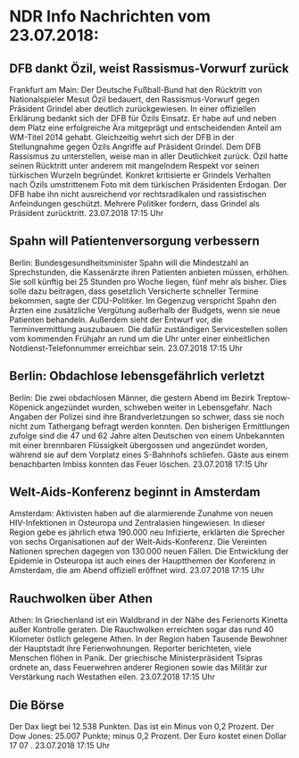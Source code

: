 # NDR Info Nachrichten vom 23.07.2018:


## DFB dankt Özil, weist Rassismus-Vorwurf zurück
Frankfurt am Main: Der Deutsche Fußball-Bund hat den Rücktritt von Nationalspieler Mesut Özil bedauert, den Rassismus-Vorwurf gegen Präsident Grindel aber deutlich zurückgewiesen. In einer offiziellen Erklärung bedankt sich der DFB für Özils Einsatz. Er habe auf und neben dem Platz eine erfolgreiche Ära mitgeprägt und entscheidenden Anteil am WM-Titel 2014 gehabt. Gleichzeitig wehrt sich der DFB in der Stellungnahme gegen Özils Angriffe auf Präsident Grindel. Dem DFB Rassismus zu unterstellen, weise man in aller Deutlichkeit zurück. Özil hatte seinen Rücktritt unter anderem mit mangelndem Respekt vor seinen türkischen Wurzeln begründet. Konkret kritisierte er Grindels Verhalten nach Özils umstrittenem Foto mit dem türkischen Präsidenten Erdogan. Der DFB habe ihn nicht ausreichend vor rechtsradikalen und rassistischen Anfeindungen geschützt. Mehrere Politiker fordern, dass Grindel als Präsident zurücktritt. 23.07.2018 17:15 Uhr 

## Spahn will Patientenversorgung verbessern
Berlin: Bundesgesundheitsminister Spahn will die Mindestzahl an Sprechstunden, die Kassenärzte ihren Patienten anbieten müssen, erhöhen. Sie soll künftig bei 25 Stunden pro Woche liegen, fünf mehr als bisher. Dies solle dazu beitragen, dass gesetzlich Versicherte schneller Termine bekommen, sagte der CDU-Politiker. Im Gegenzug verspricht Spahn den Ärzten eine zusätzliche Vergütung außerhalb der Budgets, wenn sie neue Patienten behandeln. Außerdem sieht der Entwurf vor, die Terminvermittlung auszubauen. Die dafür zuständigen Servicestellen sollen vom kommenden Frühjahr an rund um die Uhr unter einer einheitlichen Notdienst-Telefonnummer erreichbar sein. 23.07.2018 17:15 Uhr 

## Berlin: Obdachlose lebensgefährlich verletzt
Berlin: Die zwei obdachlosen Männer, die gestern Abend im Bezirk Treptow-Köpenick angezündet wurden, schweben weiter in Lebensgefahr. Nach Angaben der Polizei sind ihre Brandverletzungen so schwer, dass sie noch nicht zum Tathergang befragt werden konnten. Den bisherigen Ermittlungen zufolge sind die 47 und 62 Jahre alten Deutschen von einem Unbekannten mit einer brennbaren Flüssigkeit übergossen und angezündet worden, während sie auf dem Vorplatz eines S-Bahnhofs schliefen. Gäste aus einem benachbarten Imbiss konnten das Feuer löschen. 23.07.2018 17:15 Uhr 

## Welt-Aids-Konferenz beginnt in Amsterdam
Amsterdam: Aktivisten haben auf die alarmierende Zunahme von neuen HIV-Infektionen in Osteuropa und Zentralasien hingewiesen. In dieser Region gebe es jährlich etwa 190.000 neu Infizierte, erklärten die Sprecher von sechs Organisationen auf der Welt-Aids-Konferenz. Die Vereinten Nationen sprechen dagegen von 130.000 neuen Fällen. Die Entwicklung der Epidemie in Osteuropa ist auch eines der Hauptthemen der Konferenz in Amsterdam, die am Abend offiziell eröffnet wird. 23.07.2018 17:15 Uhr 

## Rauchwolken über Athen
Athen: In Griechenland ist ein Waldbrand in der Nähe des Ferienorts Kinetta außer Kontrolle geraten. Die Rauchwolken erreichten sogar das rund 40 Kilometer östlich gelegene Athen. In der Region haben Tausende Bewohner der Hauptstadt ihre Ferienwohnungen. Reporter berichteten, viele Menschen flöhen in Panik. Der griechische Ministerpräsident Tsipras ordnete an, dass Feuerwehren anderer Regionen sowie das Militär zur Verstärkung nach Westathen eilen. 23.07.2018 17:15 Uhr 

## Die Börse
Der Dax liegt bei  12.538  Punkten. Das ist ein Minus von  0,2  Prozent. Der Dow Jones:  25.007  Punkte; minus  0,2  Prozent. Der Euro kostet einen Dollar  17 07 . 23.07.2018 17:15 Uhr 
